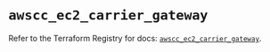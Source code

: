 # `awscc_ec2_carrier_gateway`

Refer to the Terraform Registry for docs: [`awscc_ec2_carrier_gateway`](https://registry.terraform.io/providers/hashicorp/awscc/0.70.0/docs/resources/ec2_carrier_gateway).

